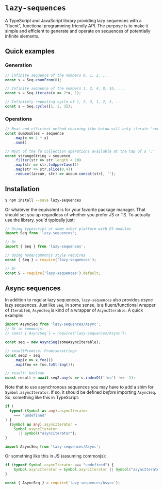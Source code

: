 # `lazy-sequences`

A TypeScript and JavaScript library providing lazy sequences with a "fluent", functional programming friendly API. The purpose is to make it simple and efficient to generate and operate on sequences of potentially infinite elements.

## Quick examples

### Generation
```ts
// Infinite sequence of the numbers 0, 1, 2, ...
const s = Seq.enumFrom(0);
```

```ts
// Infinite sequence of the numbers 1, 2, 4, 8, 16, ...
const s = Seq.iterate(x => 2*x, 1);
```

```ts
// Infinitely repeating cycle of 1, 2, 3, 1, 2, 3, ...
const s = Seq.cycle([1, 2, 3]);
```

### Operations

```ts
// Neat and efficient method chaining (the below will only iterate 'sequence' once)
const sumDoubles = sequence
    .map(x => 2 * x)
    .sum()
```

```ts
// Most of the fp collection operations available at the tap of a '.'
const strangeString = sequence
    .filter(str => str.length < 10)
    .map(str => str.toUpperCase())
    .map(str => str.slice(0,4))
    .reduce((accum, str) => accum.concat(str), '');
```

## Installation

```sh
$ npm install --save lazy-sequences
```

Or whatever the equivalent is for your favorite package manager. That should set you up regardless of whether you prefer JS or TS. To actually use the library, you'd typically just:

```ts
// Using typescript or some other platform with ES modules
import Seq from 'lazy-sequences';

// Or
import { Seq } from 'lazy-sequences';
```

```js
// Using node/commonjs style requires
const { Seq } = require('lazy-sequences');

// Or
const S = require('lazy-sequences').default;
```

## Async sequences

In addition to regular lazy sequences, `lazy-sequences` also provides _async_ lazy sequences. Just like `Seq`, in some sense, is a fluent/functional wrapper of `Iterable`s, `AsyncSeq` is kind of a wrapper of `AsyncIterable`. A quick example:

```ts
import AsyncSeq from 'lazy-sequences/Async';
// Or in commonjs:
// const { AsyncSeq } = require('lazy-sequences/Async');

const seq = new AsyncSeq(someAsyncIterable);

// resultPromise: Promise<string>
const seq2 = seq
    .map(x => x.foo())
    .map(foo => foo.toString());

// result: boolean
const result = await seq2.any(s => s.indexOf('foo') !== -1);
```

Note that to use asynchronous sequences you may have to add a shim for `Symbol.asyncIterator`. If so, it should be defined _before_ importing `AsyncSeq`. So, something like this in TypeScript:

```ts
if (
  typeof (Symbol as any).asyncIterator
    === "undefined"
) {
  (Symbol as any).asyncIterator =
    Symbol.asyncIterator
      || Symbol("asyncIterator");
}

import AsyncSeq from 'lazy-sequences/Async';
```

Or something like this in JS (assuming commonjs):

```js
if (typeof Symbol.asyncIterator === "undefined") {
    Symbol.asyncIterator = Symbol.asyncIterator || Symbol("asyncIterator");
}

const { AsyncSeq } = require('lazy-sequences/Async');
```
